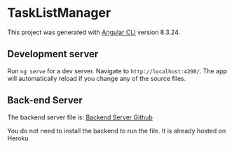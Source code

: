 
# TaskListManager

This project was generated with [Angular CLI](https://github.com/angular/angular-cli) version 8.3.24.

## Development server

Run `ng serve` for a dev server. Navigate to `http://localhost:4200/`. The app will automatically reload if you change any of the source files.


## Back-end Server

The backend server file is: [Backend Server Github](https://github.com/RobinKhiv/MAPIR-node-express-mongo-backend)

You do not need to install the backend to run the file. It is already hosted on Heroku




